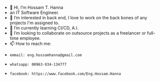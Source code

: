 - 👋 Hi, I’m Hossam T. Hanna
- an IT Software Engineer.
- 👀 I’m interested in back end, I love to work on the back bones of any projects I'm assigned to.
- 🌱 I’m currently learning CI/CD, A.I.
- 💞️ I’m looking to collaborate on outsource projects as a freelancer or full-time employee.
- 📫 How to reach me:
-     emmail: eng.hossamhanna@gmail.com
-     whatsapp: 00963-934-134777
-     facebook: https://www.facebook.com/Eng.Hossam.Hanna

<!---
AlexanderHTH/AlexanderHTH is a ✨ special ✨ repository because its `README.md` (this file) appears on your GitHub profile.
You can click the Preview link to take a look at your changes.
--->
